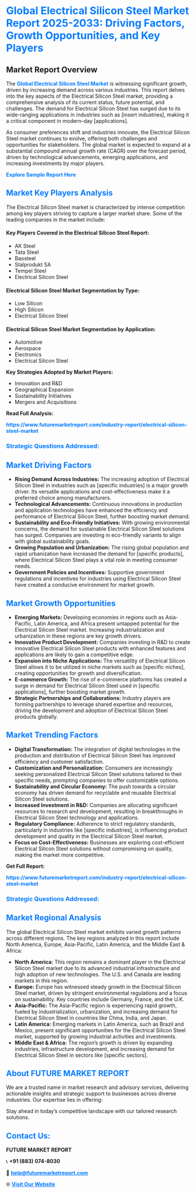 <h1 style="color: #007BFF;">Global Electrical Silicon Steel Market Report 2025-2033: Driving Factors, Growth Opportunities, and Key Players</h1>

<section id="overview">
<h2>Market Report Overview</h2>
<p>The <a href="https://www.futuremarketreport.com/industry-report/electrical-silicon-steel-market" style="color: #007BFF; text-decoration: none;"><strong>Global Electrical Silicon Steel Market</strong></a> is witnessing significant growth, driven by increasing demand across various industries. This report delves into the key aspects of the Electrical Silicon Steel market, providing a comprehensive analysis of its current status, future potential, and challenges. The demand for Electrical Silicon Steel has surged due to its wide-ranging applications in industries such as [insert industries], making it a critical component in modern-day [applications].</p>
<p>As consumer preferences shift and industries innovate, the Electrical Silicon Steel market continues to evolve, offering both challenges and opportunities for stakeholders. The global market is expected to expand at a substantial compound annual growth rate (CAGR) over the forecast period, driven by technological advancements, emerging applications, and increasing investments by major players.</p>
</section>

<section id="overview">
<p><a href="https://www.futuremarketreport.com/request-sample/reportId=97305" style="color: #007BFF; text-decoration: none;"><strong>Explore Sample Report Here</strong></a></p>
</section>

<section id="key-players">
<h2 style="color: #007BFF;">Market Key Players Analysis</h2>
<p>The Electrical Silicon Steel market is characterized by intense competition among key players striving to capture a larger market share. Some of the leading companies in the market include:</p>
<h4>Key Players Covered in the Electrical Silicon Steel Report:</h4>
<ul><li>AK Steel</li><li>Tata Steel</li><li>Baosteel</li><li>Stalprodukt SA</li><li>Tempel Steel</li><li>Electrical Silicon Steel</li></ul>
<h4>Electrical Silicon Steel Market Segmentation by Type:</h4>
<ul><li>Low Silicon</li><li>High Silicon</li><li>Electrical Silicon Steel</li></ul>

<h4>Electrical Silicon Steel Market Segmentation by Application:</h4>
<ul><li>Automotive</li><li>Aerospace</li><li>Electronics</li><li>Electrical Silicon Steel</li></ul>
<p><strong>Key Strategies Adopted by Market Players:</strong></p>
<ul>
<li>Innovation and R&D</li>
<li>Geographical Expansion</li>
<li>Sustainability Initiatives</li>
<li>Mergers and Acquisitions</li>
</ul>
</section>

<section>
<p><strong>Read Full Analysis: </strong></p><a href="https://www.futuremarketreport.com/industry-report/electrical-silicon-steel-market" style="color: #007BFF; text-decoration: none;"><strong>https://www.futuremarketreport.com/industry-report/electrical-silicon-steel-market</strong></a>
<h3 style="color: #007BFF;">Strategic Questions Addressed:</h3>
</section>

<section id="driving-factors">
<h2 style="color: #007BFF;">Market Driving Factors</h2>
<ul>
<li><strong>Rising Demand Across Industries:</strong> The increasing adoption of Electrical Silicon Steel in industries such as [specific industries] is a major growth driver. Its versatile applications and cost-effectiveness make it a preferred choice among manufacturers.</li>
<li><strong>Technological Advancements:</strong> Continuous innovations in production and application technologies have enhanced the efficiency and performance of Electrical Silicon Steel, further boosting market demand.</li>
<li><strong>Sustainability and Eco-Friendly Initiatives:</strong> With growing environmental concerns, the demand for sustainable Electrical Silicon Steel solutions has surged. Companies are investing in eco-friendly variants to align with global sustainability goals.</li>
<li><strong>Growing Population and Urbanization:</strong> The rising global population and rapid urbanization have increased the demand for [specific products], where Electrical Silicon Steel plays a vital role in meeting consumer needs.</li>
<li><strong>Government Policies and Incentives:</strong> Supportive government regulations and incentives for industries using Electrical Silicon Steel have created a conducive environment for market growth.</li>
</ul>
</section>

<section id="growth-opportunities">
<h2 style="color: #007BFF;">Market Growth Opportunities</h2>
<ul>
<li><strong>Emerging Markets:</strong> Developing economies in regions such as Asia-Pacific, Latin America, and Africa present untapped potential for the Electrical Silicon Steel market. Increasing industrialization and urbanization in these regions are key growth drivers.</li>
<li><strong>Innovative Product Development:</strong> Companies investing in R&D to create innovative Electrical Silicon Steel products with enhanced features and applications are likely to gain a competitive edge.</li>
<li><strong>Expansion into Niche Applications:</strong> The versatility of Electrical Silicon Steel allows it to be utilized in niche markets such as [specific niches], creating opportunities for growth and diversification.</li>
<li><strong>E-commerce Growth:</strong> The rise of e-commerce platforms has created a surge in demand for Electrical Silicon Steel used in [specific applications], further boosting market growth.</li>
<li><strong>Strategic Partnerships and Collaborations:</strong> Industry players are forming partnerships to leverage shared expertise and resources, driving the development and adoption of Electrical Silicon Steel products globally.</li>
</ul>
</section>

<section id="trending-factors">
<h2 style="color: #007BFF;">Market Trending Factors</h2>
<ul>
<li><strong>Digital Transformation:</strong> The integration of digital technologies in the production and distribution of Electrical Silicon Steel has improved efficiency and customer satisfaction.</li>
<li><strong>Customization and Personalization:</strong> Consumers are increasingly seeking personalized Electrical Silicon Steel solutions tailored to their specific needs, prompting companies to offer customizable options.</li>
<li><strong>Sustainability and Circular Economy:</strong> The push towards a circular economy has driven demand for recyclable and reusable Electrical Silicon Steel solutions.</li>
<li><strong>Increased Investment in R&D:</strong> Companies are allocating significant resources to research and development, resulting in breakthroughs in Electrical Silicon Steel technology and applications.</li>
<li><strong>Regulatory Compliance:</strong> Adherence to strict regulatory standards, particularly in industries like [specific industries], is influencing product development and quality in the Electrical Silicon Steel market.</li>
<li><strong>Focus on Cost-Effectiveness:</strong> Businesses are exploring cost-efficient Electrical Silicon Steel solutions without compromising on quality, making the market more competitive.</li>
</ul>
</section>

<section>
<p><strong>Get Full Report: </strong></p><a href="https://www.futuremarketreport.com/industry-report/electrical-silicon-steel-market" style="color: #007BFF; text-decoration: none;"><strong>https://www.futuremarketreport.com/industry-report/electrical-silicon-steel-market</strong></a>
<h3 style="color: #007BFF;">Strategic Questions Addressed:</h3>
</section>


<section id="regional-analysis">
<h2 style="color: #007BFF;">Market Regional Analysis</h2>
<p>The global Electrical Silicon Steel market exhibits varied growth patterns across different regions. The key regions analyzed in this report include North America, Europe, Asia-Pacific, Latin America, and the Middle East & Africa:</p>
<ul>
<li><strong>North America:</strong> This region remains a dominant player in the Electrical Silicon Steel market due to its advanced industrial infrastructure and high adoption of new technologies. The U.S. and Canada are leading markets in this region.</li>
<li><strong>Europe:</strong> Europe has witnessed steady growth in the Electrical Silicon Steel market, driven by stringent environmental regulations and a focus on sustainability. Key countries include Germany, France, and the U.K.</li>
<li><strong>Asia-Pacific:</strong> The Asia-Pacific region is experiencing rapid growth, fueled by industrialization, urbanization, and increasing demand for Electrical Silicon Steel in countries like China, India, and Japan.</li>
<li><strong>Latin America:</strong> Emerging markets in Latin America, such as Brazil and Mexico, present significant opportunities for the Electrical Silicon Steel market, supported by growing industrial activities and investments.</li>
<li><strong>Middle East & Africa:</strong> The region’s growth is driven by expanding industries, infrastructure development, and increasing demand for Electrical Silicon Steel in sectors like [specific sectors].</li>
</ul>
</section>

<footer>
<h2 style="color: #007BFF;">About FUTURE MARKET REPORT</h2>
<p>We are a trusted name in market research and advisory services, delivering actionable insights and strategic support to businesses across diverse industries. Our expertise lies in offering:</p>

<p>Stay ahead in today’s competitive landscape with our tailored research solutions.</p>

<h2 style="color: #007BFF;">Contact Us:</h2>
<p><strong>FUTURE MARKET REPORT</strong></p>
<p>📞 <strong>+91 (883) 074-8030</strong></p>
<p>📧 <strong><a href="mailto:help@futuremarketreport.com" style="color: #007BFF;">help@futuremarketreport.com</a></strong></p>
<p>🌐 <strong><a href="https://www.futuremarketreport.com/" style="color: #007BFF;">Visit Our Website</a></strong></p>
</footer>
